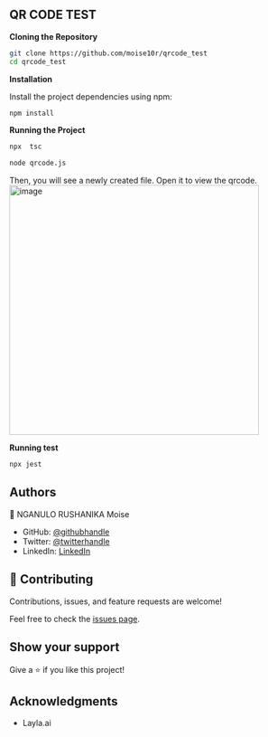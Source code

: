 ## QR CODE TEST

**Cloning the Repository**

```bash
git clone https://github.com/moise10r/qrcode_test
cd qrcode_test
```

**Installation**

Install the project dependencies using npm:

```bash
npm install
```

**Running the Project**

```bash
npx  tsc
```

```bash
node qrcode.js
```
Then, you will see a newly created file. Open it to view the qrcode.
<img width="442" alt="image" src="https://github.com/user-attachments/assets/ffac747d-d714-4cd7-935f-c569fdccf398" />

**Running test**

```bash
npx jest
```

## Authors

👤 NGANULO RUSHANIKA Moise

- GitHub: [@githubhandle](https://github.com/moise10r)
- Twitter: [@twitterhandle](https://twitter.com/MRushanika)
- LinkedIn: [LinkedIn](https://www.linkedin.com/in/nganulo-rushanika-moïse)

## 🤝 Contributing

Contributions, issues, and feature requests are welcome!

Feel free to check the [issues page](https://github.com/moise10r/qrcode_test/issues).

## Show your support

Give a ⭐️ if you like this project!

## Acknowledgments

- Layla.ai
